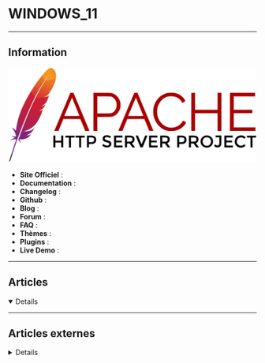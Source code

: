 # WINDOWS_11
----

## <i class="fa-solid fa-hashtag"></i> Information

![Logo](../../_media/apps/apache_http_server/apache_http_server_logo.svg ':size=250 :no-zoom')


> <i class="fa-solid fa-quote-left"></i>  <i class="fa-solid fa-quote-left fa-rotate-180"></i>


- <i class="fa-solid fa-globe"></i> **Site Officiel** : 
- <i class="fa-solid fa-book"></i> **Documentation** : 
- <i class="fa-solid fa-file-circle-question"></i> **Changelog** : 
- <i class="fa-brands fa-github"></i> **Github** : 
- <i class="fab fa-blogger-b"></i> **Blog** :
- <i class="fas fa-comments"></i> **Forum** :
- <i class="far fa-question-circle"></i> **FAQ** : 
- <i class="far fa-calendar-alt"></i> **Thèmes** : 
- <i class="fas fa-tools"></i> **Plugins** : 
- <i class="far fa-calendar-alt"></i> **Live Demo** : 

---

## <i class="fa-regular fa-newspaper"></i> Articles

<details open>

</details>

---

## <i class="fa-solid fa-glasses"></i> Articles externes

<details>

- [Windows 11 : vous ne comprenez plus rien aux mises à jour ? Microsoft déploie (enfin) un guide pour y voir plus clair !](https://www.clubic.com/actualite-559308-windows-11-vous-ne-comprenez-plus-rien-aux-mises-a-jour-microsoft-deploie-enfin-un-guide-pour-y-voir-plus-clair.html)
- [Windows 11 24H2 : Microsoft ajoute un outil de récupération rapide pour les PC en panne de démarrage](https://www.clubic.com/actualite-559647-windows-11-24h2-microsoft-ajoute-un-outil-de-recuperation-rapide-pour-les-pc-en-panne-de-demarrage.html)
- [4 Ways to Access the Task Manager on Windows 11](https://www.makeuseof.com/how-to-access-task-manager-on-windows-11/)
- [9 Things to Do Before Updating to Windows 11](https://www.makeuseof.com/things-to-do-before-updating-to-windows-11/)
- [Back to Basics: How to change the default save location in Windows 11](https://www.ghacks.net/2021/10/28/back-to-basics-how-to-change-the-default-save-location-in-windows-11/)
- [Can Your PC Run Windows 11? Check These System Requirements](https://www.makeuseof.com/can-your-pc-run-windows-11/)
- [Comment définir Chrome par défaut sous Windows 11 ?](https://www.it-connect.fr/comment-definir-chrome-par-defaut-sous-windows-11/)
- [Comment installer Windows 11 sur un PC non compatible ?](https://www.it-connect.fr/comment-installer-windows-11-sur-un-pc-non-compatible/)
- [Comment télécharger l’image ISO de Windows 11 ?](https://www.it-connect.fr/comment-telecharger-limage-iso-de-windows-11/)
- [Comment télécharger l’image ISO de Windows 11 ?](https://www.it-connect.fr/comment-telecharger-limage-iso-de-windows-11/)
- [Create Windows 11 bootable USB drive with no TPM & no Secure Boot](https://www.how2shout.com/how-to/create-windows-11-bootable-usb-drive-with-no-tpm-no-secure-boot.html)
- [Download Official Windows 11 Enterprise VM image for VMWare, Hyper-V, VirtualBox & Parallels](https://www.how2shout.com/news/download-official-windows-11-enterprise-vm-image-for-vmware-hyper-v-virtualbox-parallels.html)
- [Finally, Download Windows 11 ISO from offcial Microsoft.com](https://www.how2shout.com/how-to/finally-download-windows-11-iso-from-offcial-microsoft-com.html)
- [Find out if your computer supports TPM](https://www.ghacks.net/2016/05/16/find-out-if-your-computer-supports-tpm/)
- [Here are all the wallpapers from Windows 11](https://www.ghacks.net/2021/06/20/here-are-all-the-wallpapers-from-windows-11/)
- [How Microsoft Is Fixing Windows Updates in Windows 11](https://www.makeuseof.com/microsoft-windows-11-fixing-windows-updates/)
- [How to Add Icons to the Desktop in Windows 11](https://www.makeuseof.com/how-to-add-icon-to-desktop-windows/)
- [How to Add or Remove Startup Programs in Windows 11](https://www.makeuseof.com/how-to-add-remove-startup-programs-windows-11/)
- [How to assign graphics performance preferences to Windows 11 programs](https://www.ghacks.net/2021/10/29/how-to-assign-graphics-performance-preferences-to-windows-11-programs/)
- [How to block the Windows 11 update](https://www.ghacks.net/2021/07/06/how-to-block-the-windows-11-update/)
- [How to change default programs on Windows 11](https://www.ghacks.net/2021/10/27/how-to-change-default-programs-on-windows-11/)
- [How to Change DNS Settings in Windows 11](https://www.makeuseof.com/change-dns-settings-windows-11/)
- [How to change network names on Windows 11](https://www.ghacks.net/2021/10/25/how-to-change-network-names-on-windows-11/)
- [How to change the Windows 11 taskbar size](https://www.ghacks.net/2021/06/30/how-to-change-the-windows-11-taskbar-size/)
- [How to check if Windows 11 is activated](https://www.ghacks.net/2021/10/25/how-to-check-if-windows-11-is-activated/)
- [How to Check the Build and Version of Windows 11](https://www.makeuseof.com/check-build-and-version-windows-11/)
- [How to Check Your TPM Version Before Upgrading to Windows 11](https://www.makeuseof.com/how-to-check-tpm-version-windows-11/)
- [How to Clean Install Windows 11](https://www.makeuseof.com/how-to-clean-install-windows-11/)
- [How to Create Virtual Desktops in Windows 11](https://www.makeuseof.com/how-to-create-virtual-desktops-in-windows-11/)
- [How to Customize Windows 11 with ThisIsWin11](https://www.makeuseof.com/how-to-customize-windows-11-with-thisiswin11/)
- [How to Downgrade From Windows 11 to Windows 10](https://www.makeuseof.com/windows-11-downgrade-to-windows-10/)
- [How to Download and Use the Windows 11 Wallpapers](https://www.makeuseof.com/download-windows-11-wallpapers/)
- [How to download Windows 11](https://www.ghacks.net/2021/10/05/how-to-download-windows-11/)
- [How to Dual Boot Windows 11 with Windows 10](https://www.makeuseof.com/windows-11-windows-10-dual-boot/)
- [How to enable the hidden Windows 11 administrator account](https://www.ghacks.net/2021/10/01/how-to-enable-the-hidden-windows-11-administrator-account/)
- [How to enable TPM 2.0 on your PC](https://www.ghacks.net/2021/09/12/find-out-if-your-pc-supports-tpm-2-0/)
- [How to Enable TPM and Secure Boot Before Upgrading to Windows 11](https://www.makeuseof.com/how-enable-tpm-secure-boot-before-upgrading-windows-11/)
- [How to enable Windows 11 Style Menus in Google Chrome](https://www.ghacks.net/2021/10/03/how-to-enable-windows-11-style-menus-in-google-chrome/)
- [How to Fix No Audio in Windows 11](https://www.makeuseof.com/fix-no-audio-windows-11/)
- [How to fix screen flickering in Windows 11](https://www.ghacks.net/2021/10/29/fix-screen-flickering-windows-11/)
- [How to Fix the "This PC Can't Run Windows 11 Error"](https://www.makeuseof.com/fix-this-pc-cant-run-windows-11-error/)
- [How to Fix the Windows 11 Installation Assistant Error 0x8007007f](https://www.makeuseof.com/how-to-fix-windows-11-installation-assistant-error-0x8007007f/)
- [How to hide Recommended items in Windows 11's Start Menu](https://www.ghacks.net/2021/08/16/how-to-hide-recommended-items-in-windows-11s-start-menu/)
- [How to install Android apps on Windows 11](https://www.ghacks.net/2021/10/25/how-to-install-android-apps-on-windows-11/)
- [How to install Windows 11 without TPM 2.0](https://www.ghacks.net/2021/10/05/how-to-install-windows-11-without-tpm-2-0/)
- [How to Make an Unsupported Windows 11 PC Compatible by Editing the Registry](https://www.makeuseof.com/how-to-make-unsupported-windows-11-pc-compatible/)
- [How to manage search indexing on Windows 11](https://www.ghacks.net/2021/10/26/how-to-manage-search-indexing-on-windows-11/)
- [How to Natively Convert HEIC Files in Windows 10 and 11](https://www.makeuseof.com/how-to-natively-convert-heic-windows-10-11/)
- [How to remove Chat from the taskbar in Windows 11 and hide the slider button from the Settings](https://www.ghacks.net/2021/10/22/how-to-remove-chat-in-windows-11/)
- [How to Remove the Chat Button From Windows 11 Taskbar](https://www.makeuseof.com/how-to-remove-chat-button-windows-11-taskbar/)
- [How to Reset Your Network Settings on Windows 11](https://www.makeuseof.com/reset-network-settings-windows-11/)
- [How to restore the classic File Explorer context menu in Windows 11](https://www.ghacks.net/2021/10/04/how-to-restore-the-classic-file-explorer-context-menu-in-windows-11/)
- [How to restore the Windows Photo Viewer in Windows 11](https://www.ghacks.net/2021/10/26/how-to-restore-the-windows-photo-viewer-in-windows-11/)
- [How to Set Up a VPN in Windows 11](https://www.makeuseof.com/how-to-set-up-vpn-windows-11/)
- [How to Set Up Accessibility Options on Windows 11](https://www.makeuseof.com/how-to-set-up-accessibility-options-windows-11/)
- [How to sign-in to Windows 11 automatically](https://www.ghacks.net/2021/10/10/how-to-sign-in-to-windows-11-automatically/)
- [How to Take Screenshots in Windows 11 Using Snip and Sketch](https://www.makeuseof.com/windows-11-take-screenshots-using-snip-and-sketch/)
- [How to Turn Fast Startup On or Off in Windows 11](https://www.makeuseof.com/windows-11-turn-on-or-off-fast-startup/)
- [How to uninstall Widgets in Windows 11](https://www.ghacks.net/2021/10/08/how-to-uninstall-widgets-in-windows-11/)
- [How to Upgrade to Windows 11 for Free Right Now](https://www.makeuseof.com/how-to-upgrade-to-windows-11-for-free-right-now/)
- [How to Use and Customize the Windows 11 Quick Settings Menu](https://www.makeuseof.com/windows-11-customize-quick-settings-menu/)
- [How to Use Bluetooth on Windows 11](https://www.makeuseof.com/windows-11-use-bluetooth/)
- [How to Use the New Windows 11 Focus Sessions](https://www.makeuseof.com/how-to-use-windows-11-focus-sessions/)
- [Is It Okay to Install Windows 11 on an Incompatible PC?](https://www.makeuseof.com/is-it-okay-install-windows-11-on-incompatible-pc/)
- [Is It Worth Upgrading to Windows 11?](https://www.makeuseof.com/is-it-worth-upgrading-to-windows-11/)
- [Is Windows 11 Free?](https://www.ghacks.net/2021/10/06/is-windows-11-free/)
- [Lancement de Windows 11 : quels sont les problèmes connus ?](https://www.it-connect.fr/lancement-de-windows-11-quels-sont-les-problemes-connus/)
- [Microsoft Is Auto-Installing PC Health Check on Windows 10: Here's What It Does](https://www.makeuseof.com/microsoft-auto-installing-windows-10-health-check/)
- [Microsoft Launches Windows 11: Here's How to Get It](https://www.makeuseof.com/microsoft-launches-windows-11-heres-how-to-get-it/)
- [Microsoft may adjust Windows 11 minimum system requirements](https://www.ghacks.net/2021/06/29/microsoft-may-adjust-windows-11-minimum-system-requirements/)
- [Microsoft posts instructions for upgrading to Windows 11 on unsupported PCs](https://www.ghacks.net/2021/10/06/microsoft-posts-instructions-for-upgrading-to-windows-11-on-unsupported-pcs/)
- [Microsoft publie les prérequis de Windows 11](https://www.it-connect.fr/microsoft-publie-les-prerequis-de-windows-11/)
- [Microsoft releases the first build of the Windows 11 Insider Preview to the Dev Channel, here's how to download it](https://www.ghacks.net/2021/06/29/microsoft-releases-the-first-build-of-the-windows-11-insider-preview-to-the-dev-channel-heres-how-to-download-it/)
- [Microsoft's Windows 11 compatibility app PC Health Check is available for everyone now](https://www.ghacks.net/2021/09/21/microsofts-windows-11-compatibility-app-pc-health-check-is-available-for-everyone-now/)
- [Mise à niveau de Windows 7 vers Windows 11 : ce ne sera pas simple !](https://www.it-connect.fr/mise-a-niveau-de-windows-7-vers-windows-11-ce-ne-sera-pas-simple/)
- [Mise à niveau Windows 10 vers Windows 11 sur un PC non compatible](https://www.it-connect.fr/mise-a-niveau-windows-10-vers-windows-11-sur-un-pc-non-compatible/)
- [Puce TPM 2.0 : à quoi ça sert ? comment l’activer sur son PC ?](https://www.it-connect.fr/puce-tpm-2-0-a-quoi-ca-sert-comment-lactiver-sur-son-pc/)
- [Say Goodbye to Blue Screen of Death (BSOD) errors in Windows 11](https://www.ghacks.net/2021/07/02/say-goodbye-to-blue-screen-of-death-bsod-errors-in-windows-11/)
- [Should You Upgrade to Windows 11 Immediately?](https://www.makeuseof.com/should-you-upgrade-to-windows-11-immediately/)
- [Téléchargement de Windows 11](https://www.microsoft.com/fr-fr/software-download/windows11)
- [Try this fix if you get "This pc can't run Windows 11" during setup](https://www.ghacks.net/2021/07/06/try-this-fix-if-you-get-this-pc-cant-run-windows-11-during-setup/)
- [Vérifiez si votre PC est compatible Windows 11 avec WhyNotWin11](https://www.it-connect.fr/verifiez-si-votre-pc-est-compatible-windows-11-avec-whynotwin11/)
- [Want to Switch Your Default Browser in Windows 11? Microsoft Just Made It Harder](https://www.makeuseof.com/switch-your-default-browser-in-windows-11/)
- [Want Windows 11 for Free? Here's What You Need](https://www.makeuseof.com/want-windows-11-for-free-heres-what-you-need/)
- [What DirectStorage Means for Windows 11 Gamers](https://www.makeuseof.com/what-directstorage-means-windows-11-gamers/)
- [What does "This PC doesn't currently meet all the system requirements for Windows 11" mean?](https://www.ghacks.net/2021/10/05/what-does-this-pc-doesnt-currently-meet-all-the-system-requirements-for-windows-11-mean/)
- [What is TPM and why does Windows 11 require it?](https://www.ghacks.net/2021/10/06/what-is-tpm-and-why-does-windows-11-require-it/)
- [What Is Virtualization Based Security in Windows?](https://www.makeuseof.com/what-is-virtualization-based-security-windows/)
- [When Can I Install Windows 11? Am I Eligible to Upgrade to Windows 11? Your Questions Answered.](https://www.makeuseof.com/when-can-i-install-windows-11/)
- [When will Windows 10 users be able to upgrade to Windows 11 for free? Microsoft confuses again](https://www.ghacks.net/2021/06/28/when-will-windows-10-users-be-able-to-upgrade-to-windows-11-for-free-microsoft-confuses-again/)
- [When You Will Be Able to Upgrade to Windows 11](https://www.makeuseof.com/when-you-can-upgrade-to-windows-11/)
- [WhyNotWin11](https://github.com/rcmaehl/WhyNotWin11)
- [Win11SysCheck and WhyNotWin11 tell you why your PC is incompatible with Windows 11](https://www.ghacks.net/2021/06/27/win11syscheck-and-whynotwin11-tell-you-why-your-pc-is-incompatible-with-windows-11/)
- [Windows 11 : comment supprimer le dossier Windows.old ?](https://www.it-connect.fr/windows-11-comment-supprimer-le-dossier-windows-old/)
- [Windows 11 : il n’est plus possible d’activer le menu Démarrer de Windows 10](https://www.it-connect.fr/windows-11-il-nest-plus-possible-dactiver-le-menu-demarrer-de-windows-10/)
- [Windows 11 : Microsoft sort un guide pour vous expliquer comment utiliser les passkeys](https://www.clubic.com/actualite-528993-windows-11-microsoft-sort-un-guide-vous-pour-vous-expliquer-comment-y-utiliser-les-passkeys.html)
- [Windows 11 et TPM 2.0 : comment l'activer pour éviter la panique ?](https://www.clubic.com/windows-os/actualite-376035-windows-11-et-tpm-2-0-comment-l-activer-pour-eviter-la-panique-.html?_ope=eyJndWlkIjoiMTNmOTVmMWQ3MTY4MWZmMDIxZjBlYzkyMzQ2NmFmNGYifQ%3D%3D)
- [Windows 11 Home vs. Pro: Which Is Best for You?](https://www.makeuseof.com/windows-11-home-vs-pro-which-is-best-for-you/)
- [Windows 11 intègre une fonctionnalité optionnelle nommée TPM Diagnostics](https://www.it-connect.fr/windows-11-integre-une-fonctionnalite-optionnelle-nommee-tpm-diagnostics/)
- [Windows 11 Is Big on Privacy: Here's Everything You Can Adjust](https://www.makeuseof.com/windows-11-privacy-options-explained/)
- [Windows 11 Is Breaking People's Taskbars: Here's How to Fix That](https://www.makeuseof.com/windows-11-breaking-peoples-taskbars/)
- [Windows 11 Is Much More Secure Than Windows 10: Here's Why](https://www.makeuseof.com/windows-11-more-secure-windows-10/)
- [Windows 11 pourra s’installer sans restrictions, mais avec un inconvénient majeur !](https://www.it-connect.fr/windows-11-pourra-sinstaller-sans-restrictions-mais-avec-un-inconvenient-majeur/)
- [Windows 11 Requirements Check Tool offers details on why a PC is not compatible with Windows 11](https://www.ghacks.net/2021/09/07/windows-11-requirements-check-tool-offers-details-on-why-a-pc-is-not-compatible-with-windows-11/)
- [Windows 11 Taskbar not hiding? Here is a fix!](https://www.ghacks.net/2021/11/01/windows-11-taskbar-not-hiding-here-is-a-fix/)
- [Windows 11 Testers Get Taste of New Mail, Calendar, and Calculator Apps](https://www.makeuseof.com/windows-11-new-mail-calendar-calculator-apps/)
- [Windows 11 WILL Run on Old PCs After All](https://www.makeuseof.com/windows-11-will-run-on-old-pcs/)
- [Windows 11 will tell you how long it will take to install updates](https://www.ghacks.net/2021/07/01/windows-11-will-tell-you-how-long-it-will-take-to-install-updates/)
- [Windows 11: list of known issues and resolved issues](https://www.ghacks.net/2021/10/09/windows-11-list-of-known-issues-and-resolved-issues/)
- [Windows 11: one feature update per year and longer support cycles](https://www.ghacks.net/2021/07/05/windows-11-one-feature-update-per-year-and-longer-support-cycles/)
- [Windows 11's Task Manager now displays the site name, icon, tab title for Microsoft Edge processes](https://www.ghacks.net/2021/10/13/windows-11-task-manager-microsoft-edge-processes/)
- [You Can Now Try Windows 11 in Your Browser. Here's How...](https://www.makeuseof.com/try-windows-11-in-your-browser/)
- [Your PC is not compatible with Windows 11? Here are your options!](https://www.ghacks.net/2021/07/29/your-pc-is-not-compatible-with-windows-11-here-are-your-options/)

</details>